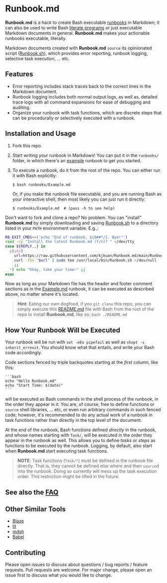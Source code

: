 [&>/dev/null; touch "!---$$"; : ]: # (Please keep this and the comment below)
<!---$$ &>/dev/null; rm -f "!---$$"
source Runbook.sh RUN "$@"
```
source Runbook.sh
```
----------------------------------------------------------------------------->
# Runbook.md

**Runbook.md** is a hack to create Bash executable [runbooks] in Markdown; it
can also be used to write Bash [literate programs] or just executable Markdown
documents in general. **Runbook.md** makes your actionable runbooks executable,
literally.

Markdown documents created with **Runbook.md** `source` its opinionated script
([Runbook.sh](Runbook.sh)), which provides error reporting, runbook logging,
selective task execution, ... etc. 

[runbooks]: https://wa.aws.amazon.com/wellarchitected/2020-07-02T19-33-23/wat.concept.runbook.en.html
[literate programs]: https://en.wikipedia.org/wiki/Literate_programming

## Features
- Error reporting includes stack traces back to the correct lines in the
  Markdown document.
- Runbook logging includes both normal output logs, as well as, detailed
  trace logs with all command expansions for ease of debugging and auditing.
- Organize your runbook with task functions, which are discrete steps
  that can be procedurally or selectively executed with a runbook.

## Installation and Usage
1. Fork this repo.
2. Start writing your runbook in Markdown! You can put it in the `runbooks/`
   folder, in which there's an [example](runbooks/Example.md) runbook to get you
   started.
3. To execute a runbook, do it from the root of the repo. You can either run it
   with Bash explicitly:

       $ bash runbooks/Example.md

   Or, if you make the runbook file executable, and you are running Bash as your
   interactive shell, then most likely you can just run it directly:

       $ runbooks/Example.md  # (pass -h to see help)

Don't want to fork and clone a repo? No problem. You can "install" **Runbook.md**
by simply downloading and saving [Runbook.sh](Runbook.sh) to a directory listed
in your `PATH` environment variable. E.g.,:

```bash
RB_EXIT_CMDS+=('echo "End of runbook, ${0##*/}. Bye!"')
read -rp "Install the latest Runbook.md (Y/n)? " </dev/tty
case ${REPLY,,} in
  y|yes)
    url=https://raw.githubusercontent.com/kjkuan/Runbook.md/main/Runbook.sh
    curl -fSs "$url" | sudo tee /usr/local/bin/Runbook.sh >/dev/null
    ;;
  *) echo "Okay, take your time~" ;;
esac
```

Now as long as your Markdown file has the header and footer comment sections as
in the [Example.md] runbook, it can be executed as described above, no matter
where it's located.

[Example.md]: https://raw.githubusercontent.com/kjkuan/Runbook.md/main/runbooks/Example.md

> **Hint**: Eating our own dogfood, if you `git clone` this repo, you can simply
> execute this [README.md](README.md) file with Bash from the root of the repo
> to install **Runbook.md**, like so:  `bash ./README.md`


## How Your Runbook Will be Executed
Your runbook will be run with `set -eEo pipefail` as well as `shopt -s
inherit_errexit`.  You should know what that entails, and write your Bash code
accordingly.

Code sections fenced by triple backquotes starting at the *first* column, like
this:

    ```bash
    echo "Hello Runbook.md"
    echo "Start Time: $(date)"
    ```
will be executed as Bash commands in the shell process of the runbook, in the
order they appear in it. You are, of course, free to define functions or
`source` shell libraries, ... etc, or even run arbitrary commands in such
fenced code; however, it's recommended to do any actual work of a runbook in
task functions rather than directly in the top level of the document.

At the end of the runbook, Bash functions defined *directly* in the runbook,
and whose names starting with `Task/`, will be executed in the order they
appear in the runbook as well.  This allows you to define *tasks* or *steps* as
functions to be executed by the runbook. Logging, by default, also start when
**Runbook.md** start executing task functions.

> **NOTE**: Task functions (`Task/*`) must be defined in the runbook file
directly. That is, they cannot be defined else where and then `source`d into
the runbook. Doing so currently will mess up the task execution order.  This
restriction might be lifted in the future.

## See also the [FAQ](FAQ.md)

## Other Similar Tools
- [Blaze](https://github.com/0atman/blaze)
- [lit](https://github.com/vijithassar/lit)
- [mdsh](https://github.com/bashup/mdsh)
- [Babel](https://orgmode.org/worg/org-contrib/babel/)


## Contributing
Please open issues to discuss about questions / bug reports / feature requests.
Pull requests are welcome. For major change, please open an issue first to
discuss what you would like to change.

<!---Please keep this comment-------------------------------------------------
```
rb-main "$@"
```
----------------------------------------------------------------------------->
